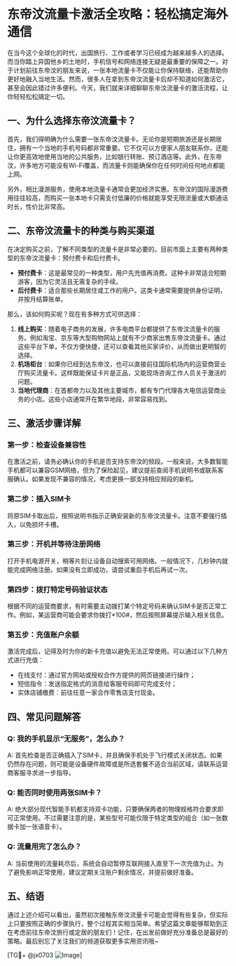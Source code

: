 # 东帝汶流量卡激活全攻略：轻松搞定海外通信

在当今这个全球化的时代，出国旅行、工作或者学习已经成为越来越多人的选择。而当你踏上异国他乡的土地时，手机信号和网络连接无疑是最重要的保障之一。对于计划前往东帝汶的朋友来说，一张本地流量卡不仅能让你保持联络，还能帮助你更好地融入当地生活。然而，很多人在拿到东帝汶流量卡后却不知道如何激活它，甚至会因此错过许多便利。今天，我们就来详细聊聊东帝汶流量卡的激活流程，让你轻轻松松搞定一切。

## 一、为什么选择东帝汶流量卡？

首先，我们得明确为什么需要一张东帝汶流量卡。无论你是短期旅游还是长期居住，拥有一个当地的手机号码都非常重要。它不仅可以方便家人朋友联系你，还能让你更高效地使用当地的公共服务，比如银行转账、预订酒店等。此外，在东帝汶，许多地方可能没有Wi-Fi覆盖，而流量卡则能确保你在任何时间任何地点都能上网。

另外，相比漫游服务，使用本地流量卡通常会更加经济实惠。东帝汶的国际漫游费用往往较高，而购买一张本地卡只需支付低廉的价格就能享受无限流量或大额通话时长，性价比非常高。

## 二、东帝汶流量卡的种类与购买渠道

在决定购买之前，了解不同类型的流量卡是非常必要的。目前市面上主要有两种类型的东帝汶流量卡：预付费卡和后付费卡。

- **预付费卡**：这是最常见的一种类型，用户先充值再消费。这种卡非常适合短期游客，因为它灵活且无需复杂的手续。
- **后付费卡**：适合那些长期居住或工作的用户。这类卡通常需要提供身份证明，并按月结算账单。

那么，该如何购买呢？现在有多种方式可供选择：

1. **线上购买**：随着电子商务的发展，许多电商平台都提供了东帝汶流量卡的服务。例如淘宝、京东等大型购物网站上就有不少商家出售东帝汶流量卡。通过这些平台下单，不仅方便快捷，还可以查看其他买家评价，从而做出更明智的选择。
2. **机场柜台**：如果你已经到达东帝汶，也可以直接前往国际机场内的运营商营业厅购买流量卡。这样既能保证卡片是正品，又能现场咨询工作人员关于激活的问题。
3. **当地代理商**：在首都帝力以及其他主要城市，都有专门代理各大电信运营商业务的小店。这些小店通常开在繁华地段，非常容易找到。

## 三、激活步骤详解

### 第一步：检查设备兼容性

在激活之前，请务必确认你的手机是否支持东帝汶的频段。一般来说，大多数智能手机都可以兼容GSM网络，但为了保险起见，建议提前查阅手机说明书或联系客服确认。如果发现不兼容的情况，考虑更换一部支持相应频段的新机。

### 第二步：插入SIM卡

将原SIM卡取出后，按照说明书指示正确安装新的东帝汶流量卡。注意不要强行插入，以免损坏卡槽。

### 第三步：开机并等待注册网络

打开手机电源开关，稍等片刻让设备自动搜索可用网络。一般情况下，几秒钟内就能完成网络注册。如果没有立即成功，请尝试重启手机后再试一次。

### 第四步：拨打特定号码验证状态

根据不同的运营商要求，有时需要主动拨打某个特定号码来确认SIM卡是否正常工作。例如，某运营商可能会要求你拨打*100#，然后按照屏幕提示输入相关信息。

### 第五步：充值账户余额

激活完成后，记得及时为你的新卡充值以避免无法正常使用。可以通过以下几种方式进行充值：
- 在线支付：通过官方网站或授权合作方提供的网页链接进行操作；
- 短信指令：发送指定格式的消息给客服号码即可完成支付；
- 实体店铺缴费：前往任意一家合作零售店支付现金。

## 四、常见问题解答

### Q: 我的手机显示“无服务”，怎么办？
A: 首先检查是否正确插入了SIM卡，并且确保手机处于飞行模式关闭状态。如果仍然存在问题，则可能是设备硬件故障或是所选套餐不适合当前区域，请联系运营商客服寻求进一步指导。

### Q: 能否同时使用两张SIM卡？
A: 绝大部分现代智能手机都支持双卡功能，只要确保两者的物理规格符合要求即可正常使用。不过需要注意的是，某些型号可能仅限于特定类型的组合（如一张数据卡加一张语音卡）。

### Q: 流量用完了怎么办？
A: 当前使用的流量耗尽后，系统会自动暂停互联网接入直至下一次充值为止。为了避免影响正常使用，建议定期关注账户剩余情况，并提前做好准备。

## 五、结语

通过上述介绍可以看出，虽然初次接触东帝汶流量卡可能会觉得有些复杂，但实际上只要按照正确的步骤执行，整个过程其实相当简单。希望这篇文章能够帮助到正在考虑前往东帝汶旅行或定居的朋友们！记住，在出发前做好充分准备总是最好的策略。最后别忘了关注我们的频道获取更多实用资讯哦~

[TG💪+ @jx0703 ![Image](https://github.com/user-attachments/assets/dbca1d08-cadb-493c-b0ec-ad6f7a83f270)]